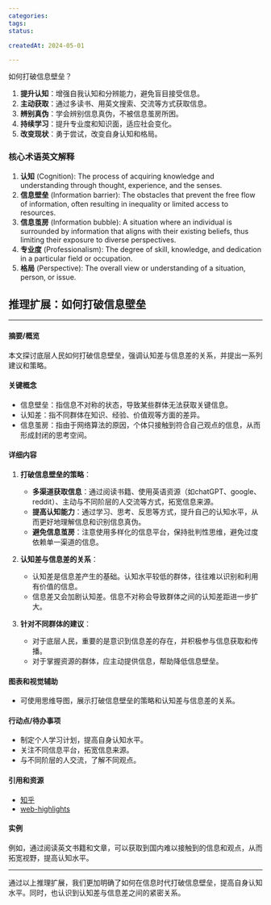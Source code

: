 ```yaml
---
categories: 
tags: 
status: 

createdAt: 2024-05-01

---
```


如何打破信息壁垒？

1. **提升认知**：增强自我认知和分辨能力，避免盲目接受信息。
2. **主动获取**：通过多读书、用英文搜索、交流等方式获取信息。
3. **辨别真伪**：学会辨别信息真伪，不被信息茧房所困。
4. **持续学习**：提升专业度和知识面，适应社会变化。
5. **改变现状**：勇于尝试，改变自身认知和格局。

### 核心术语英文解释

1. **认知** (Cognition): The process of acquiring knowledge and understanding through thought, experience, and the senses.
2. **信息壁垒** (Information barrier): The obstacles that prevent the free flow of information, often resulting in inequality or limited access to resources.
3. **信息茧房** (Information bubble): A situation where an individual is surrounded by information that aligns with their existing beliefs, thus limiting their exposure to diverse perspectives.
4. **专业度** (Professionalism): The degree of skill, knowledge, and dedication in a particular field or occupation.
5. **格局** (Perspective): The overall view or understanding of a situation, person, or issue.

## 推理扩展：如何打破信息壁垒

---

#### 摘要/概览
本文探讨底层人民如何打破信息壁垒，强调认知差与信息差的关系，并提出一系列建议和策略。

#### 关键概念
- 信息壁垒：指信息不对称的状态，导致某些群体无法获取关键信息。
- 认知差：指不同群体在知识、经验、价值观等方面的差异。
- 信息茧房：指由于网络算法的原因，个体只接触到符合自己观点的信息，从而形成封闭的思考空间。

#### 详细内容
1. **打破信息壁垒的策略**：
   - **多渠道获取信息**：通过阅读书籍、使用英语资源（如chatGPT、google、reddit）、主动与不同阶层的人交流等方式，拓宽信息来源。
   - **提高认知能力**：通过学习、思考、反思等方式，提升自己的认知水平，从而更好地理解信息和识别信息真伪。
   - **避免信息茧房**：注意使用多样化的信息平台，保持批判性思维，避免过度依赖单一渠道的信息。

2. **认知差与信息差的关系**：
   - 认知差是信息差产生的基础。认知水平较低的群体，往往难以识别和利用有价值的信息。
   - 信息差又会加剧认知差。信息不对称会导致群体之间的认知差距进一步扩大。

3. **针对不同群体的建议**：
   - 对于底层人民，重要的是意识到信息差的存在，并积极参与信息获取和传播。
   - 对于掌握资源的群体，应主动提供信息，帮助降低信息壁垒。

#### 图表和视觉辅助
- 可使用思维导图，展示打破信息壁垒的策略和认知差与信息差的关系。

#### 行动点/待办事项
- 制定个人学习计划，提高自身认知水平。
- 关注不同信息平台，拓宽信息来源。
- 与不同阶层的人交流，了解不同观点。

#### 引用和资源
- [知乎](https://www.zhihu.com/question/614676265)
- [web-highlights](https://web-highlights.com/home/662b298f223295fb90529081)

#### 实例
例如，通过阅读英文书籍和文章，可以获取到国内难以接触到的信息和观点，从而拓宽视野，提高认知水平。

---

通过以上推理扩展，我们更加明确了如何在信息时代打破信息壁垒，提高自身认知水平。同时，也认识到认知差与信息差之间的紧密关系。